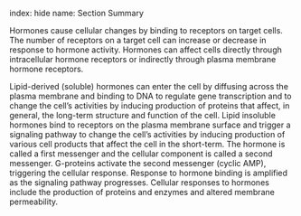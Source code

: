 index: hide
name: Section Summary

Hormones cause cellular changes by binding to receptors on target cells. The number of receptors on a target cell can increase or decrease in response to hormone activity. Hormones can affect cells directly through intracellular hormone receptors or indirectly through plasma membrane hormone receptors.

Lipid-derived (soluble) hormones can enter the cell by diffusing across the plasma membrane and binding to DNA to regulate gene transcription and to change the cell’s activities by inducing production of proteins that affect, in general, the long-term structure and function of the cell. Lipid insoluble hormones bind to receptors on the plasma membrane surface and trigger a signaling pathway to change the cell’s activities by inducing production of various cell products that affect the cell in the short-term. The hormone is called a first messenger and the cellular component is called a second messenger. G-proteins activate the second messenger (cyclic AMP), triggering the cellular response. Response to hormone binding is amplified as the signaling pathway progresses. Cellular responses to hormones include the production of proteins and enzymes and altered membrane permeability.
